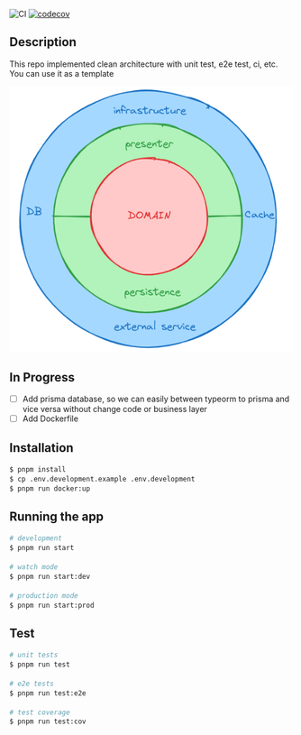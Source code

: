 ![CI](https://github.com/kidp2h/clean-architecture/actions/workflows/ci.yml/badge.svg)
[![codecov](https://codecov.io/gh/kidp2h/clean-architecture/graph/badge.svg?token=MR0T1Q3VO3)](https://codecov.io/gh/kidp2h/clean-architecture)

## Description

This repo implemented clean architecture with unit test, e2e test, ci, etc. You can use it as a template

![Clean architecture](https://github.com/kidp2h/clean-architecture/blob/main/.assets/clean-architecture.png?raw=true)

## In Progress

- [ ] Add prisma database, so we can easily between typeorm to prisma and vice versa without change code or business layer
- [ ] Add Dockerfile

## Installation

```bash
$ pnpm install
$ cp .env.development.example .env.development
$ pnpm run docker:up
```

## Running the app

```bash
# development
$ pnpm run start

# watch mode
$ pnpm run start:dev

# production mode
$ pnpm run start:prod

```

## Test

```bash
# unit tests
$ pnpm run test

# e2e tests
$ pnpm run test:e2e

# test coverage
$ pnpm run test:cov
```
